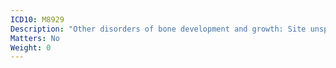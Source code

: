 ```yaml
---
ICD10: M8929
Description: "Other disorders of bone development and growth: Site unspecified"
Matters: No
Weight: 0
---
```

